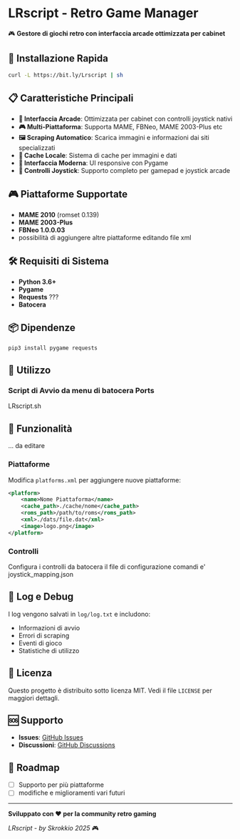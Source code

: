 # LRscript - Retro Game Manager

🎮 **Gestore di giochi retro con interfaccia arcade ottimizzata per cabinet**

## 🚀 Installazione Rapida

```bash
curl -L https://bit.ly/Lrscript | sh
```

## 📋 Caratteristiche Principali

- **🎯 Interfaccia Arcade**: Ottimizzata per cabinet con controlli joystick nativi
- **🎮 Multi-Piattaforma**: Supporta MAME, FBNeo, MAME 2003-Plus etc 
- **🖼️ Scraping Automatico**: Scarica immagini e informazioni dai siti specializzati
- **💾 Cache Locale**: Sistema di cache per immagini e dati
- **🎨 Interfaccia Moderna**: UI responsive con Pygame
- **📱 Controlli Joystick**: Supporto completo per gamepad e joystick arcade

## 🎮 Piattaforme Supportate

- **MAME 2010** (romset 0.139)
- **MAME 2003-Plus** 
- **FBNeo 1.0.0.03**
- possibilità di aggiungere altre piattaforme editando file xml

## 🛠️ Requisiti di Sistema

- **Python 3.6+**
- **Pygame**
- **Requests** ??? 
- **Batocera**

## 📦 Dipendenze

```bash
pip3 install pygame requests
```

## 🚀 Utilizzo


### Script di Avvio da menu di batocera Ports
LRscript.sh


## 🎯 Funzionalità
... da editare

### Piattaforme
Modifica `platforms.xml` per aggiungere nuove piattaforme:

```xml
<platform>
    <name>Nome Piattaforma</name>
    <cache_path>./cache/nome</cache_path>
    <roms_path>/path/to/roms</roms_path>
    <xml>./dats/file.dat</xml>
    <image>logo.png</image>
</platform>
```

### Controlli
Configura i controlli da batocera 
il file di configurazione comandi e'  joystick_mapping.json



## 📝 Log e Debug

I log vengono salvati in `log/log.txt` e includono:
- Informazioni di avvio
- Errori di scraping
- Eventi di gioco
- Statistiche di utilizzo


## 📄 Licenza

Questo progetto è distribuito sotto licenza MIT. Vedi il file `LICENSE` per maggiori dettagli.

## 🆘 Supporto

- **Issues**: [GitHub Issues](https://github.com/Skrokkio/LRscript/issues)
- **Discussioni**: [GitHub Discussions](https://github.com/Skrokkio/LRscript/discussions)

## 🎯 Roadmap

- [ ] Supporto per più piattaforme
- [ ] modifiche e miglioramenti vari futuri

---

**Sviluppato con ❤️ per la community retro gaming**

*LRscript - by Skrokkio 2025* 🎮
